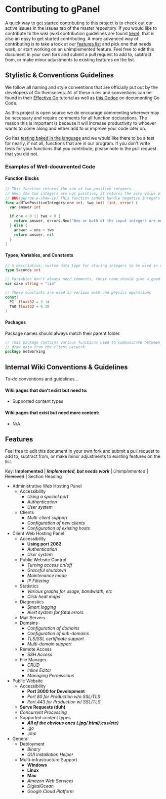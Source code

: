 # Contributing to gPanel

A quick way to get started contributing to this project is to check out our active issues in the issues tab of the master repository. If you would like to contribute to the wiki (wiki contribution guidelines are found [here](#wiki_guidelines_anchor)), that is also an easy to get started contributing. A more advanced way of contributing is to take a look at our [features list](#features_list_anchor) and pick one that needs work, or start working on an unimplemented feature. Feel free to edit this document in your own fork and submit a pull request to add to, subtract from, or make minor adjustments to existing features on the list.

## Stylistic & Conventions Guidelines

We follow all naming and style conventions that are officially put out by the developers of Go themselves. All of these rules and conventions can be found in their [Effective Go](https://golang.org/doc/effective_go.html) tutorial as well as [this Godoc](https://blog.golang.org/godoc-documenting-go-code) on documenting Go Code.

As this project is open source we do encourage commenting wherever may be necessary and require comments for all function declarations. The reason this is important is because it will increase productivity to whoever wants to come along and either add to or improve your code later on.

Go has [testing baked in the language](https://golang.org/pkg/testing/) and we would like there to be a test for nearly, if not all, functions that are in our program. If you don't write tests for your functions that you contribute, please note in the pull request that you did not.

### Examples of Well-documented Code

#### Function Blocks

```go
// This function returns the sum of two positive integers.
// When the two integers are not positive, it returns the zero-value of an integer and an error.
// BUG(george-e-shaw-iv) This function cannot handle negative integers
func addTwoPositiveIntegers(one int, two int) (int, error) {
  var answer int

  if one < 0 || two < 0 {
    return answer, errors.New("One or both of the input integers are negative")
  } else {
    answer = one + two
    return answer, nil
  }
}
```

#### Types, Variables, and Constants

```go
// A descriptive, custom data type for storing integers to be used in various time operations.
type Seconds int

// Variables don't always need comments, their name should give a good enough hint to what it does.
var cake string = "lie"

// These constants are used in various math and physics operations
const(
  PI  float32 = 3.14
  TAO float32 = 6.28
)
```

#### Packages

Package names should always match their parent folder.

```go
// This package contains various functions used to communicate between networks and
// draw data from the client network.
package networking
```

## <a name="wiki_guidelines_anchor"></a>Internal Wiki Conventions & Guidelines

To-do conventions and guidelines...

#### Wiki pages that don't exist but need to:

* Supported content types

#### Wiki pages that exist but need more content:

* N/A

## <a name="features_list_anchor"></a>Features

Feel free to edit this document in your own fork and submit a pull request to add to, subtract from, or make minor adjustments to existing features on the list.

Key: __Implemented__ | __*Implemented, but needs work*__ | *Unimplemented* | ~~Removed~~ | Section Heading

* Administrative Web Hosting Panel
  * Accessibility
    * *Using a special port*
    * *Authentication*
    * *User system*
  * Clients
    * *Multi-client support*
    * *Configuration of new clients*
    * *Configuration of existing hosts*
* Client Web Hosting Panel
  * Accessibility
    * __Using port 2082__
    * *Authentication*
    * *User system*
  * Public Website Control
    * *Turning access on/off*
    * *Graceful shutdown*
    * *Maintenance mode*
    * *IP Filtering*
  * Statistics
    * *Various graphs for usage, bandwidth, etc*
    * *Click heat maps*
  * Diagnostics
    * *Smart logging*
    * *Alert system for fatal errors*
  * Mail Servers
  * Domains
    * *Configuration of domains*
    * *Configuration of sub-domains*
    * *TLS/SSL certificate support*
    * *Multi-domain support*
  * Remote Access
    * *SSH Access*
  * File Manager
    * *CRUD*
    * *Inline Editor*
    * *Managing Permissions*
* Public Website
  * Accessibility
    * __Port 3000 for Development__
    * *Port 80 for Production w/o SSL/TLS*
    * *Port 443 for Production w/ SSL/TLS*
  * __Serve Requests (duh)__
  * *Concurrent Processing*
  * Supported content types
    * __*All of the obvious ones (.jpg/.html/.css/etc)*__
    * *.go*
    * *.php*
* General
  * Deployment
    * *Binary*
    * *GUI Installation Helper*
  * Multi-infrastructure Support
    * __Windows__
    * __Linux__
    * __Mac__
    * *Amazon Web Services*
    * *DigitalOcean*
    * *Google Cloud Platform*
